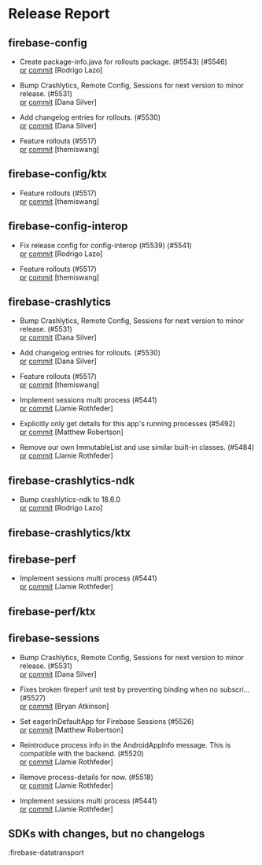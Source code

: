 # Release Report
## firebase-config
      
* Create package-info.java for rollouts package. (#5543) (#5546)   
  [pr](https://github.com/firebase/firebase-android-sdk/pull/5546) [commit](https://github.com/firebase/firebase-android-sdk/commit/74a5ac20dd11dcf7f2f5e82ced8867781ee3cb7d)  [Rodrigo Lazo]

* Bump Crashlytics, Remote Config, Sessions for next version to minor release. (#5531)   
  [pr](https://github.com/firebase/firebase-android-sdk/pull/5531) [commit](https://github.com/firebase/firebase-android-sdk/commit/04ed89afa9cbba39803718845bb020d243e513b5)  [Dana Silver]

* Add changelog entries for rollouts. (#5530)   
  [pr](https://github.com/firebase/firebase-android-sdk/pull/5530) [commit](https://github.com/firebase/firebase-android-sdk/commit/605d89f68d8a52f5670b94afe341b94f0405fa89)  [Dana Silver]

* Feature rollouts (#5517)   
  [pr](https://github.com/firebase/firebase-android-sdk/pull/5517) [commit](https://github.com/firebase/firebase-android-sdk/commit/f1c3d6ea93f778ad5a7ebb6b3b42d546794998a6)  [themiswang]

## firebase-config/ktx
      
* Feature rollouts (#5517)   
  [pr](https://github.com/firebase/firebase-android-sdk/pull/5517) [commit](https://github.com/firebase/firebase-android-sdk/commit/f1c3d6ea93f778ad5a7ebb6b3b42d546794998a6)  [themiswang]

## firebase-config-interop
      
* Fix release config for config-interop (#5539) (#5541)   
  [pr](https://github.com/firebase/firebase-android-sdk/pull/5541) [commit](https://github.com/firebase/firebase-android-sdk/commit/016e91f2fa99002ff5a755d23d440819cd330cfa)  [Rodrigo Lazo]

* Feature rollouts (#5517)   
  [pr](https://github.com/firebase/firebase-android-sdk/pull/5517) [commit](https://github.com/firebase/firebase-android-sdk/commit/f1c3d6ea93f778ad5a7ebb6b3b42d546794998a6)  [themiswang]

## firebase-crashlytics
      
* Bump Crashlytics, Remote Config, Sessions for next version to minor release. (#5531)   
  [pr](https://github.com/firebase/firebase-android-sdk/pull/5531) [commit](https://github.com/firebase/firebase-android-sdk/commit/04ed89afa9cbba39803718845bb020d243e513b5)  [Dana Silver]

* Add changelog entries for rollouts. (#5530)   
  [pr](https://github.com/firebase/firebase-android-sdk/pull/5530) [commit](https://github.com/firebase/firebase-android-sdk/commit/605d89f68d8a52f5670b94afe341b94f0405fa89)  [Dana Silver]

* Feature rollouts (#5517)   
  [pr](https://github.com/firebase/firebase-android-sdk/pull/5517) [commit](https://github.com/firebase/firebase-android-sdk/commit/f1c3d6ea93f778ad5a7ebb6b3b42d546794998a6)  [themiswang]

* Implement sessions multi process (#5441)   
  [pr](https://github.com/firebase/firebase-android-sdk/pull/5441) [commit](https://github.com/firebase/firebase-android-sdk/commit/ef5998e9383510a430a17bb6d01c88f02b17eca7)  [Jamie Rothfeder]

* Explicitly only get details for this app's running processes (#5492)   
  [pr](https://github.com/firebase/firebase-android-sdk/pull/5492) [commit](https://github.com/firebase/firebase-android-sdk/commit/bd5f6de6206bdbc9f4886530c3f81fdaf7816973)  [Matthew Robertson]

* Remove our own ImmutableList and use similar built-in classes. (#5484)   
  [pr](https://github.com/firebase/firebase-android-sdk/pull/5484) [commit](https://github.com/firebase/firebase-android-sdk/commit/36b64038ee4cd83fb42bd4c64926736581c680a6)  [Jamie Rothfeder]

## firebase-crashlytics-ndk
      
* Bump crashlytics-ndk to 18.6.0   
  [pr](https://github.com/firebase/firebase-android-sdk/pull/) [commit](https://github.com/firebase/firebase-android-sdk/commit/18ed8f7887ea9116b27a39eef5ad52a2469a7ac3)  [Rodrigo Lazo]

## firebase-crashlytics/ktx
      

## firebase-perf
      
* Implement sessions multi process (#5441)   
  [pr](https://github.com/firebase/firebase-android-sdk/pull/5441) [commit](https://github.com/firebase/firebase-android-sdk/commit/ef5998e9383510a430a17bb6d01c88f02b17eca7)  [Jamie Rothfeder]

## firebase-perf/ktx
      

## firebase-sessions
      
* Bump Crashlytics, Remote Config, Sessions for next version to minor release. (#5531)   
  [pr](https://github.com/firebase/firebase-android-sdk/pull/5531) [commit](https://github.com/firebase/firebase-android-sdk/commit/04ed89afa9cbba39803718845bb020d243e513b5)  [Dana Silver]

* Fixes broken fireperf unit test by preventing binding when no subscri… (#5527)   
  [pr](https://github.com/firebase/firebase-android-sdk/pull/5527) [commit](https://github.com/firebase/firebase-android-sdk/commit/72ebb7bf5175bb4bda61f6192a252f158548091c)  [Bryan Atkinson]

* Set eagerInDefaultApp for Firebase Sessions (#5526)   
  [pr](https://github.com/firebase/firebase-android-sdk/pull/5526) [commit](https://github.com/firebase/firebase-android-sdk/commit/1019e7e2ccea24eda4cf8d969b389dba06f19c05)  [Matthew Robertson]

* Reintroduce process info in the AndroidAppInfo message. This is compatible with the backend. (#5520)   
  [pr](https://github.com/firebase/firebase-android-sdk/pull/5520) [commit](https://github.com/firebase/firebase-android-sdk/commit/c2a53cb0056bf18806782db1ac423e11654b0a94)  [Jamie Rothfeder]

* Remove process-details for now. (#5518)   
  [pr](https://github.com/firebase/firebase-android-sdk/pull/5518) [commit](https://github.com/firebase/firebase-android-sdk/commit/a27d4e2a33823781d9e0a4d7ce438eeb65e2420e)  [Jamie Rothfeder]

* Implement sessions multi process (#5441)   
  [pr](https://github.com/firebase/firebase-android-sdk/pull/5441) [commit](https://github.com/firebase/firebase-android-sdk/commit/ef5998e9383510a430a17bb6d01c88f02b17eca7)  [Jamie Rothfeder]


## SDKs with changes, but no changelogs
:firebase-datatransport